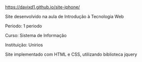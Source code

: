 https://davixd1.github.io/site-iphone/

Site desenvolvido na aula de Introdução à Tecnologia Web

Periodo: 1 periodo

Curso: Sistema de Informação

Instituição: Unirios

Site implementado com HTML e CSS, utilizando biblioteca jquery
